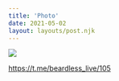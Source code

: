 ```yaml
---
title: 'Photo'
date: 2021-05-02
layout: layouts/post.njk
---
```


![](https://i.ibb.co/CvjRr76/file-46.jpg)


https://t.me/beardless_live/105